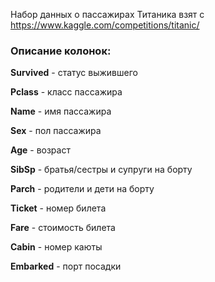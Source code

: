 Набор данных о пассажирах Титаника взят с https://www.kaggle.com/competitions/titanic/

### Описание колонок:
**Survived** - статус выжившего 

**Pclass** - класс пассажира

**Name** - имя пассажира

**Sex** - пол пассажира

**Age** - возраст

**SibSp** - братья/сестры и супруги на борту

**Parch** - родители и дети на борту

**Ticket** - номер билета

**Fare** - стоимость билета

**Cabin** - номер каюты

**Embarked** - порт посадки
